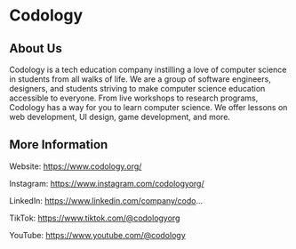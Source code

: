 # Codology
## About Us
Codology is a tech education company instilling a love of computer science in students from all walks of life. We are a group of software engineers, designers, and students striving to make computer science education accessible to everyone. From live workshops to research programs, Codology has a way for you to learn computer science. We offer lessons on web development, UI design, game development, and more.

## More Information

Website: https://www.codology.org/

Instagram: https://www.instagram.com/codologyorg/

LinkedIn: https://www.linkedin.com/company/codo...

TikTok: https://www.tiktok.com/@codologyorg

YouTube: https://www.youtube.com/@codology
